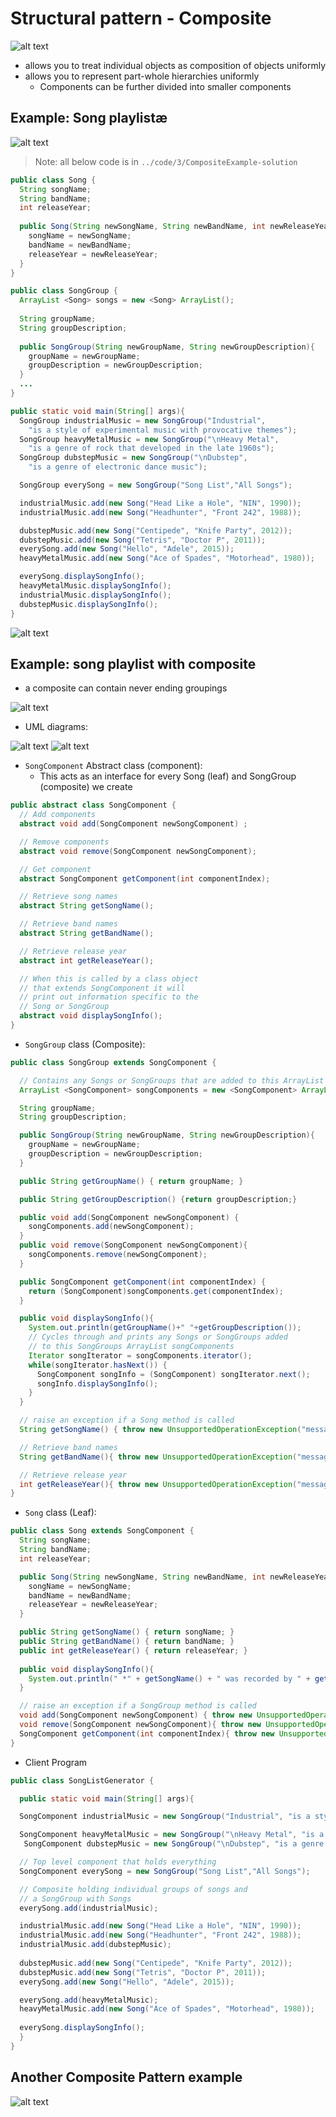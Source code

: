# Structural pattern - Composite

![alt text](../img/3/compositepattern.png)

- allows you to treat individual objects as composition of objects uniformly
- allows you to represent part-whole hierarchies uniformly
  - Components can be further divided into smaller components

## Example: Song playlistæ

![alt text](../img/3/musicplaylist.png)

> Note: all below code is in `../code/3/CompositeExample-solution`

```Java
public class Song {
  String songName;
  String bandName;
  int releaseYear;
  
  public Song(String newSongName, String newBandName, int newReleaseYear){
    songName = newSongName;
    bandName = newBandName;
    releaseYear = newReleaseYear;
  }
}

public class SongGroup {
  ArrayList <Song> songs = new <Song> ArrayList();
  
  String groupName;
  String groupDescription;
  
  public SongGroup(String newGroupName, String newGroupDescription){
    groupName = newGroupName;
    groupDescription = newGroupDescription;
  }
  ...
}

public static void main(String[] args){
  SongGroup industrialMusic = new SongGroup("Industrial",
    "is a style of experimental music with provocative themes");
  SongGroup heavyMetalMusic = new SongGroup("\nHeavy Metal",
    "is a genre of rock that developed in the late 1960s");
  SongGroup dubstepMusic = new SongGroup("\nDubstep",
    "is a genre of electronic dance music");

  SongGroup everySong = new SongGroup("Song List","All Songs");

  industrialMusic.add(new Song("Head Like a Hole", "NIN", 1990));
  industrialMusic.add(new Song("Headhunter", "Front 242", 1988));

  dubstepMusic.add(new Song("Centipede", "Knife Party", 2012));
  dubstepMusic.add(new Song("Tetris", "Doctor P", 2011));
  everySong.add(new Song("Hello", "Adele", 2015));
  heavyMetalMusic.add(new Song("Ace of Spades", "Motorhead", 1980));

  everySong.displaySongInfo();
  heavyMetalMusic.displaySongInfo();
  industrialMusic.displaySongInfo();
  dubstepMusic.displaySongInfo();
}

```

![alt text](../img/3/songplaylistwithoutcomposite.png)

## Example: song playlist with composite

- a composite can contain never ending groupings

![alt text](../img/3/neverending.png)

- UML diagrams:

![alt text](../img/3/playlistbaseuml.png)
![alt text](../img/3/playlistuml.png)

- `SongComponent` Abstract class (component):
  - This acts as an interface for every Song (leaf) and SongGroup (composite) we create

```Java
public abstract class SongComponent {
  // Add components
  abstract void add(SongComponent newSongComponent) ;

  // Remove components
  abstract void remove(SongComponent newSongComponent);

  // Get component
  abstract SongComponent getComponent(int componentIndex);

  // Retrieve song names
  abstract String getSongName();

  // Retrieve band names
  abstract String getBandName();

  // Retrieve release year
  abstract int getReleaseYear();

  // When this is called by a class object
  // that extends SongComponent it will
  // print out information specific to the
  // Song or SongGroup
  abstract void displaySongInfo();
}
```

- `SongGroup` class (Composite):

```Java
public class SongGroup extends SongComponent {

  // Contains any Songs or SongGroups that are added to this ArrayList
  ArrayList <SongComponent> songComponents = new <SongComponent> ArrayList();

  String groupName;
  String groupDescription;

  public SongGroup(String newGroupName, String newGroupDescription){
    groupName = newGroupName;
    groupDescription = newGroupDescription;
  }

  public String getGroupName() { return groupName; }

  public String getGroupDescription() {return groupDescription;}

  public void add(SongComponent newSongComponent) {
    songComponents.add(newSongComponent);
  }
  public void remove(SongComponent newSongComponent){
    songComponents.remove(newSongComponent);
  }

  public SongComponent getComponent(int componentIndex) {
    return (SongComponent)songComponents.get(componentIndex);
  }

  public void displaySongInfo(){
    System.out.println(getGroupName()+" "+getGroupDescription());
    // Cycles through and prints any Songs or SongGroups added
    // to this SongGroups ArrayList songComponents
    Iterator songIterator = songComponents.iterator();
    while(songIterator.hasNext()) {
      SongComponent songInfo = (SongComponent) songIterator.next();
      songInfo.displaySongInfo();
    }
  }

  // raise an exception if a Song method is called
  String getSongName() { throw new UnsupportedOperationException("message");}

  // Retrieve band names
  String getBandName(){ throw new UnsupportedOperationException("message");} ;

  // Retrieve release year
  int getReleaseYear(){ throw new UnsupportedOperationException("message");} ;
}

```

- `Song` class (Leaf):

```Java
public class Song extends SongComponent {
  String songName;
  String bandName;
  int releaseYear;

  public Song(String newSongName, String newBandName, int newReleaseYear){
    songName = newSongName;
    bandName = newBandName;
    releaseYear = newReleaseYear;
  }

  public String getSongName() { return songName; }
  public String getBandName() { return bandName; }
  public int getReleaseYear() { return releaseYear; }
  
  public void displaySongInfo(){
    System.out.println(" *" + getSongName() + " was recorded by " + getBandName() + " in " + getReleaseYear());
  }

  // raise an exception if a SongGroup method is called
  void add(SongComponent newSongComponent) { throw new UnsupportedOperationException("message");} ;
  void remove(SongComponent newSongComponent){ throw new UnsupportedOperationException("message");} ;
  SongComponent getComponent(int componentIndex){ throw new UnsupportedOperationException("message");} ;
}
```

- Client Program

```Java
public class SongListGenerator {

  public static void main(String[] args){

  SongComponent industrialMusic = new SongGroup("Industrial", "is a style of experimental music with provocative themes");

  SongComponent heavyMetalMusic = new SongGroup("\nHeavy Metal", "is a genre of rock that developed in the late 1960s");
   SongComponent dubstepMusic = new SongGroup("\nDubstep", "is a genre of electronic dance music");

  // Top level component that holds everything
  SongComponent everySong = new SongGroup("Song List","All Songs");

  // Composite holding individual groups of songs and
  // a SongGroup with Songs
  everySong.add(industrialMusic);

  industrialMusic.add(new Song("Head Like a Hole", "NIN", 1990));
  industrialMusic.add(new Song("Headhunter", "Front 242", 1988));
  industrialMusic.add(dubstepMusic);
  
  dubstepMusic.add(new Song("Centipede", "Knife Party", 2012));
  dubstepMusic.add(new Song("Tetris", "Doctor P", 2011));
  everySong.add(new Song("Hello", "Adele", 2015));

  everySong.add(heavyMetalMusic);
  heavyMetalMusic.add(new Song("Ace of Spades", "Motorhead", 1980));
  
  everySong.displaySongInfo();
  }
}
```

## Another Composite Pattern example

![alt text](../img/3/compositeimg.png)
